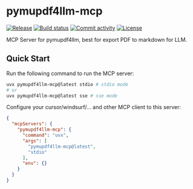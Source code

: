 # pymupdf4llm-mcp

[![Release](https://img.shields.io/github/v/release/pymupdf/pymupdf4llm-mcp)](https://img.shields.io/github/v/release/pymupdf/pymupdf4llm-mcp)
[![Build status](https://img.shields.io/github/actions/workflow/status/pymupdf/pymupdf4llm-mcp/main.yml?branch=main)](https://github.com/pymupdf/pymupdf4llm-mcp/actions/workflows/main.yml?query=branch%3Amain)
[![Commit activity](https://img.shields.io/github/commit-activity/m/pymupdf/pymupdf4llm-mcp)](https://img.shields.io/github/commit-activity/m/pymupdf/pymupdf4llm-mcp)
[![License](https://img.shields.io/github/license/pymupdf/pymupdf4llm-mcp)](https://img.shields.io/github/license/pymupdf/pymupdf4llm-mcp)

MCP Server for pymupdf4llm, best for export PDF to markdown for LLM.

## Quick Start

Run the following command to run the MCP server:

```bash
uvx pymupdf4llm-mcp@latest stdio # stdio mode
# or
uvx pymupdf4llm-mcp@latest sse # sse mode
```

Configure your cursor/windsurf/... and other MCP client to this server:

```json
{
  "mcpServers": {
    "pymupdf4llm-mcp": {
      "command": "uvx",
      "args": [
        "pymupdf4llm-mcp@latest",
        "stdio"
      ],
      "env": {}
    }
  }
}
```
